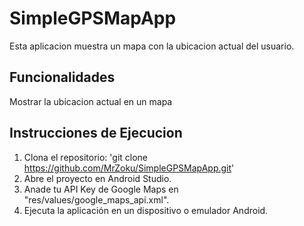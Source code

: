 # SimpleGPSMapApp

Esta aplicacion muestra un mapa con la ubicacion actual del usuario.

## Funcionalidades

Mostrar la ubicacion actual en un mapa

## Instrucciones de Ejecucion

1. Clona el repositorio: 'git clone https://github.com/MrZoku/SimpleGPSMapApp.git'
2. Abre el proyecto en Android Studio.
3. Anade tu API Key de Google Maps en "res/values/google_maps_api.xml".
4. Ejecuta la aplicación en un dispositivo o emulador Android.
